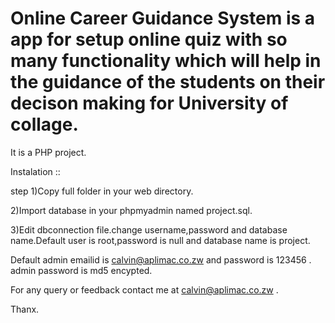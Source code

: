 # Online Career Guidance System is a app for setup online quiz with so many functionality which will help in the guidance of the students on their decison making for University of collage.
It is a PHP project.


Instalation ::

step 1)Copy full folder in your web directory.

2)Import database in your phpmyadmin named project.sql.

3)Edit dbconnection file.change username,password and database name.Default user is root,password is null and database name is project.

Default admin emailid is calvin@aplimac.co.zw and password is 123456 .
admin password is md5 encypted.

For any query or feedback contact me at calvin@aplimac.co.zw .

Thanx.

